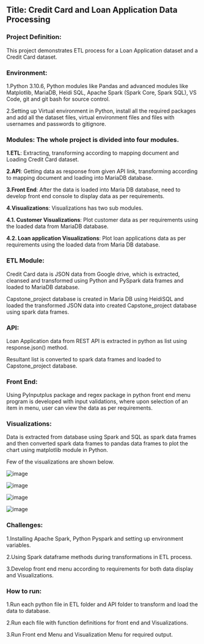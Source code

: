 ## Title: Credit Card and Loan Application Data Processing

### Project Definition: 
This project demonstrates ETL process for a Loan Application dataset and a Credit Card dataset. 
### Environment: 
1.Python 3.10.6, Python modules like Pandas and advanced modules like Matplotlib, MariaDB, Heidi SQL, Apache Spark (Spark Core, Spark SQL), VS Code, git and git bash for source control.

2.Setting up Virtual environment in Python, install all the required packages and add all the dataset files, virtual environment files and files with usernames and passwords to gitignore. 
### Modules: The whole project is divided into four modules.
**1.ETL**: Extracting, transforming according to mapping document and Loading Credit Card dataset.

**2.API**: Getting data as response from given API link, transforming according to mapping document and loading into MariaDB database.

**3.Front End**: After the data is loaded into Maria DB database, need to develop front end console to display data as per requirements.

**4.Visualizations**: Visualizations has two sub modules.

**4.1. Customer Visualizations**: Plot customer data as per requirements using the loaded data from MariaDB database.

**4.2. Loan application Visualizations**: Plot loan applications data as per requirements using the loaded data from Maria DB database.

### ETL Module: 

Credit Card data is JSON data from Google drive, which is extracted, cleansed and transformed using Python and PySpark data frames and loaded to MariaDB database.

Capstone_project database is created in Maria DB using HeidiSQL and loaded the transformed JSON data into created Capstone_project database using spark data frames.

### API: 

Loan Application data from REST API is extracted in python as list using response.json() method. 

Resultant list is converted to spark data frames and loaded to Capstone_project database.

### Front End: 

Using PyInputplus package and regex package in python front end menu program is developed with input validations, where upon selection of an item in menu, user can view the data as per requirements.  

### Visualizations: 

Data is extracted from database using Spark and SQL as spark data frames and then converted spark data frames to pandas data frames to plot the chart using matplotlib module in Python. 

Few of the visualizations are shown below.

 ![image](https://user-images.githubusercontent.com/118309496/221992445-5be3d573-0bc2-480c-89dd-5a85446ffd91.png)

![image](https://user-images.githubusercontent.com/118309496/221992733-7cfdf327-1fe8-455a-96eb-dff03dd5c574.png)

 
  ![image](https://user-images.githubusercontent.com/118309496/221992792-58c356c8-b83f-4b18-906a-7d972fdc63d5.png)

 ![image](https://user-images.githubusercontent.com/118309496/221992824-c4cc9f06-17a9-4445-b2d6-77d0bba20598.png)

### Challenges:

1.Installing Apache Spark, Python Pyspark and setting up environment variables.

2.Using Spark dataframe methods during transformations in ETL process.

3.Develop front end menu according to requirements for both data display and Visualizations.

### How to run:
1.Run each python file in ETL folder and API folder to transform and load the data to database.

2.Run each file with function definitions for front end and Visualizations.

3.Run Front end Menu and Visualization Menu for required output.
